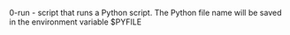 0-run - script that runs a Python script.
		The Python file name will be saved in the environment variable $PYFILE



